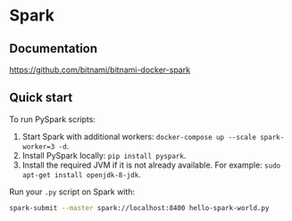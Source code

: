 # Spark

## Documentation

https://github.com/bitnami/bitnami-docker-spark

## Quick start
To run PySpark scripts:
1. Start Spark with additional workers: `docker-compose up --scale spark-worker=3 -d`.
2. Install PySpark locally: `pip install pyspark`.
3. Install the required JVM if it is not already available. For example: `sudo apt-get install openjdk-8-jdk`.

Run your `.py` script on Spark with:
```bash
spark-submit --master spark://localhost:8400 hello-spark-world.py
```
